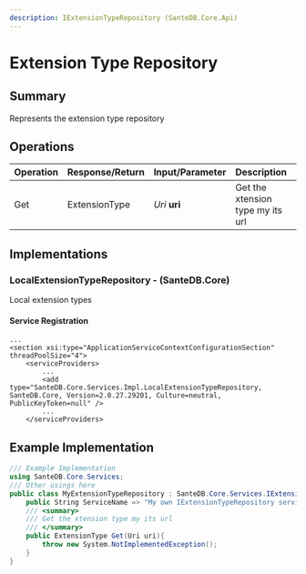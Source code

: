 ```yaml
---
description: IExtensionTypeRepository (SanteDB.Core.Api)
---
```


# Extension Type Repository

## Summary

Represents the extension type repository

## Operations

| Operation | Response/Return | Input/Parameter | Description |
| :--- | :--- | :--- | :--- |
| Get | ExtensionType | _Uri_ **uri** | Get the xtension type my its url |

## Implementations

### LocalExtensionTypeRepository - \(SanteDB.Core\)

Local extension types

#### Service Registration

```markup
...
<section xsi:type="ApplicationServiceContextConfigurationSection" threadPoolSize="4">
    <serviceProviders>
        ...
        <add type="SanteDB.Core.Services.Impl.LocalExtensionTypeRepository, SanteDB.Core, Version=2.0.27.29201, Culture=neutral, PublicKeyToken=null" />
        ...
    </serviceProviders>
```

## Example Implementation

```csharp
/// Example Implementation
using SanteDB.Core.Services;
/// Other usings here
public class MyExtensionTypeRepository : SanteDB.Core.Services.IExtensionTypeRepository { 
    public String ServiceName => "My own IExtensionTypeRepository service";
    /// <summary>
    /// Get the xtension type my its url
    /// </summary>
    public ExtensionType Get(Uri uri){
        throw new System.NotImplementedException();
    }
}
```

